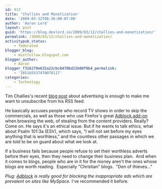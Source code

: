 ```yaml
---
id: 413
title: 'Challies and Monetization'
date: '2009-03-12T06:36:00-07:00'
author: 'Aaron Lord'
layout: post
guid: 'https://blog.devlord.io/2009/03/12/challies-and-monetization/'
permalink: /2009/03/12/challies-and-monetization/
activitypub_status:
    - federated
blogger_blog:
    - mustfollow.blogspot.com
blogger_author:
    - Aaron
blogger_f316279e632a22cbc8478bd21b80f9b4_permalink:
    - '285165537470078117'
categories:
    - Technology
---
```


Tim Challies's recent [blog post](https://www.challies.com/articles/a-question-about-advertising/) about advertising is enough to make me want to unsubscribe from his RSS feed.

He basically accuses people who record TV shows in order to skip the commercials, as well as those who use Firefox's great <a href="https://addons.mozilla.org/en-US/firefox/addon/1865">Adblock add-on</a> when browsing the web, of stealing from the content providers.  Really?  Come on.  He says it's an ethical issue.  But if he wants to talk ethics, what about Psalm 101:3a (ESV), which says, "I will not set before my eyes anything that is worthless," and the countless other passages in which we are told to be on guard about what we look at.

If a business fails because people refuse to set their worthless adverts before their eyes, then they need to change their business plan.  And when it comes to blogs, people who are in it for the money aren't the ones whose blogs are worth reading.  Especially "Christian" blogs.  "Den of thieves..."

<span class="Apple-style-span" style="font-style:italic;">Plug: <a href="https://addons.mozilla.org/en-US/firefox/addon/1865">Adblock</a> is really good for blocking the inappropriate ads which are prevalent on sites like MySpace.  </span>I've recommended it before<span class="Apple-style-span" style="font-style:italic;">.</span>